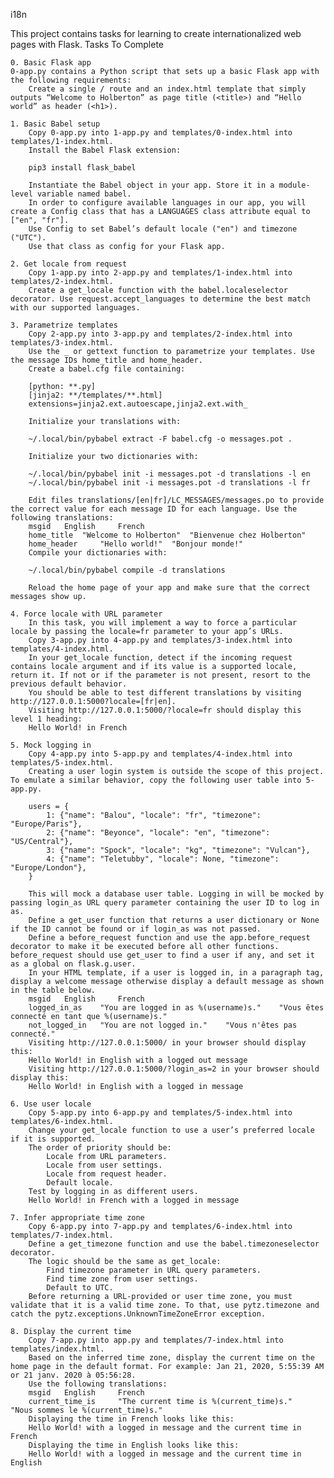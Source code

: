 i18n

This project contains tasks for learning to create internationalized web pages with Flask.
Tasks To Complete

    0. Basic Flask app
    0-app.py contains a Python script that sets up a basic Flask app with the following requirements:
        Create a single / route and an index.html template that simply outputs “Welcome to Holberton” as page title (<title>) and “Hello world” as header (<h1>).

    1. Basic Babel setup
        Copy 0-app.py into 1-app.py and templates/0-index.html into templates/1-index.html.
        Install the Babel Flask extension:

        pip3 install flask_babel

        Instantiate the Babel object in your app. Store it in a module-level variable named babel.
        In order to configure available languages in our app, you will create a Config class that has a LANGUAGES class attribute equal to ["en", "fr"].
        Use Config to set Babel’s default locale ("en") and timezone ("UTC").
        Use that class as config for your Flask app.

    2. Get locale from request
        Copy 1-app.py into 2-app.py and templates/1-index.html into templates/2-index.html.
        Create a get_locale function with the babel.localeselector decorator. Use request.accept_languages to determine the best match with our supported languages.

    3. Parametrize templates
        Copy 2-app.py into 3-app.py and templates/2-index.html into templates/3-index.html.
        Use the _ or gettext function to parametrize your templates. Use the message IDs home_title and home_header.
        Create a babel.cfg file containing:

        [python: **.py]
        [jinja2: **/templates/**.html]
        extensions=jinja2.ext.autoescape,jinja2.ext.with_

        Initialize your translations with:

        ~/.local/bin/pybabel extract -F babel.cfg -o messages.pot .

        Initialize your two dictionaries with:

        ~/.local/bin/pybabel init -i messages.pot -d translations -l en
        ~/.local/bin/pybabel init -i messages.pot -d translations -l fr

        Edit files translations/[en|fr]/LC_MESSAGES/messages.po to provide the correct value for each message ID for each language. Use the following translations:
        msgid 	English 	French
        home_title 	"Welcome to Holberton" 	"Bienvenue chez Holberton"
        home_header 	"Hello world!" 	"Bonjour monde!"
        Compile your dictionaries with:

        ~/.local/bin/pybabel compile -d translations

        Reload the home page of your app and make sure that the correct messages show up.

    4. Force locale with URL parameter
        In this task, you will implement a way to force a particular locale by passing the locale=fr parameter to your app’s URLs.
        Copy 3-app.py into 4-app.py and templates/3-index.html into templates/4-index.html.
        In your get_locale function, detect if the incoming request contains locale argument and if its value is a supported locale, return it. If not or if the parameter is not present, resort to the previous default behavior.
        You should be able to test different translations by visiting http://127.0.0.1:5000?locale=[fr|en].
        Visiting http://127.0.0.1:5000/?locale=fr should display this level 1 heading:
        Hello World! in French

    5. Mock logging in
        Copy 4-app.py into 5-app.py and templates/4-index.html into templates/5-index.html.
        Creating a user login system is outside the scope of this project. To emulate a similar behavior, copy the following user table into 5-app.py.

        users = {
            1: {"name": "Balou", "locale": "fr", "timezone": "Europe/Paris"},
            2: {"name": "Beyonce", "locale": "en", "timezone": "US/Central"},
            3: {"name": "Spock", "locale": "kg", "timezone": "Vulcan"},
            4: {"name": "Teletubby", "locale": None, "timezone": "Europe/London"},
        }

        This will mock a database user table. Logging in will be mocked by passing login_as URL query parameter containing the user ID to log in as.
        Define a get_user function that returns a user dictionary or None if the ID cannot be found or if login_as was not passed.
        Define a before_request function and use the app.before_request decorator to make it be executed before all other functions. before_request should use get_user to find a user if any, and set it as a global on flask.g.user.
        In your HTML template, if a user is logged in, in a paragraph tag, display a welcome message otherwise display a default message as shown in the table below.
        msgid 	English 	French
        logged_in_as 	"You are logged in as %(username)s." 	"Vous êtes connecté en tant que %(username)s."
        not_logged_in 	"You are not logged in." 	"Vous n'êtes pas connecté."
        Visiting http://127.0.0.1:5000/ in your browser should display this:
        Hello World! in English with a logged out message
        Visiting http://127.0.0.1:5000/?login_as=2 in your browser should display this:
        Hello World! in English with a logged in message

    6. Use user locale
        Copy 5-app.py into 6-app.py and templates/5-index.html into templates/6-index.html.
        Change your get_locale function to use a user’s preferred locale if it is supported.
        The order of priority should be:
            Locale from URL parameters.
            Locale from user settings.
            Locale from request header.
            Default locale.
        Test by logging in as different users.
        Hello World! in French with a logged in message

    7. Infer appropriate time zone
        Copy 6-app.py into 7-app.py and templates/6-index.html into templates/7-index.html.
        Define a get_timezone function and use the babel.timezoneselector decorator.
        The logic should be the same as get_locale:
            Find timezone parameter in URL query parameters.
            Find time zone from user settings.
            Default to UTC.
        Before returning a URL-provided or user time zone, you must validate that it is a valid time zone. To that, use pytz.timezone and catch the pytz.exceptions.UnknownTimeZoneError exception.

    8. Display the current time
        Copy 7-app.py into app.py and templates/7-index.html into templates/index.html.
        Based on the inferred time zone, display the current time on the home page in the default format. For example: Jan 21, 2020, 5:55:39 AM or 21 janv. 2020 à 05:56:28.
        Use the following translations:
        msgid 	English 	French
        current_time_is 	"The current time is %(current_time)s." 	"Nous sommes le %(current_time)s."
        Displaying the time in French looks like this:
        Hello World! with a logged in message and the current time in French
        Displaying the time in English looks like this:
        Hello World! with a logged in message and the current time in English
